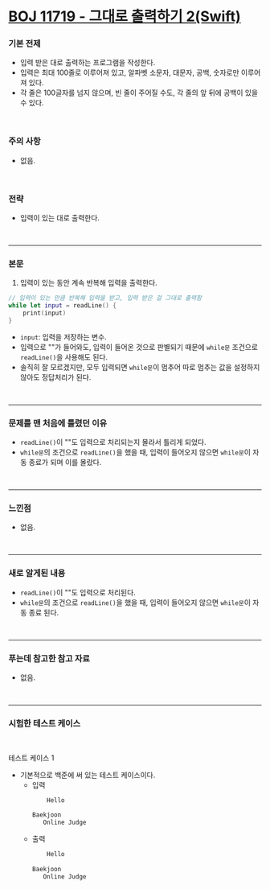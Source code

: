 # [BOJ 11719 - 그대로 출력하기 2(Swift)](https://www.acmicpc.net/problem/11719)

### 기본 전제<br/>
 - 입력 받은 대로 출력하는 프로그램을 작성한다.<br/>
 - 입력은 최대 100줄로 이루어져 있고, 알파벳 소문자, 대문자, 공백, 숫자로만 이루어져 있다.<br/>
 - 각 줄은 100글자를 넘지 않으며, 빈 줄이 주어질 수도, 각 줄의 앞 뒤에 공백이 있을 수 있다.<br/>
<br/>

### 주의 사항<br/>
 - 없음.<br/>
<br/>

### 전략<br/>
 - 입력이 있는 대로 출력한다.<br/>
<br/>

---
### 본문<br/>

1. 입력이 있는 동안 계속 반복해 입력을 출력한다.<br/>
```Swift
// 입력이 있는 만큼 반복해 입력을 받고, 입력 받은 걸 그대로 출력함
while let input = readLine() {
    print(input)
}
```
 - `input`: 입력을 저장하는 변수.<br/>
 - 입력으로 ""가 들어와도, 입력이 들어온 것으로 판별되기 때문에 `while문` 조건으로 `readLine()`을 사용해도 된다.<br/>
 - 솔직히 잘 모르겠지만, 모두 입력되면 `while문`이 멈추어 따로 멈추는 값을 설정하지 않아도 정답처리가 된다.<br/>
 <br/>

---
### 문제를 맨 처음에 틀렸던 이유<br/>
- `readLine()`이 ""도 입력으로 처리되는지 몰라서 틀리게 되었다.<br/>
- `while문`의 조건으로 `readLine()`을 했을 때, 입력이 들어오지 않으면 `while문`이 자동 종료가 되며 이를 몰랐다.<br/>
<br/>

---
### 느낀점<br/>
- 없음.<br/>
<br/>

---
### 새로 알게된 내용<br/>
- `readLine()`이 ""도 입력으로 처리된다.<br/> 
- `while문`의 조건으로 `readLine()`을 했을 때, 입력이 들어오지 않으면 `while문`이 자동 종료 된다.<br/>
<br/>

--- 
### 푸는데 참고한 참고 자료<br/>
- 없음.<br/>
<br/>

---
### 시험한 테스트 케이스
<br/>

테스트 케이스 1<br/>
- 기본적으로 백준에 써 있는 테스트 케이스이다.<br/>
    - 입력
        ```Swift
            Hello

        Baekjoon     
           Online Judge
        ```
    - 출력
        ```Swift
            Hello
            
        Baekjoon     
           Online Judge
        ```
<br/>
